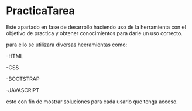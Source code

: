 # PracticaTarea

Este apartado en fase de desarrollo haciendo uso de la herramienta con el objetivo de practica y obtener conocimientos para darle un uso correcto.

para ello se utilizara diversas heeramientas como:

-HTML

-CSS

-BOOTSTRAP

-JAVASCRIPT

esto con fin de mostrar soluciones para cada usario que tenga acceso.
